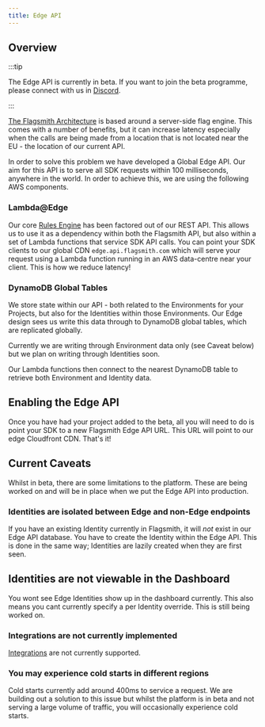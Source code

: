 ```yaml
---
title: Edge API
---
```


## Overview

:::tip

The Edge API is currently in beta. If you want to join the beta programme, please connect with us in
[Discord](https://discord.gg/hFhxNtXzgm).

:::

[The Flagsmith Architecture](/advanced-use/integration-approaches#flags-are-evaluated-server-side) is based around a
server-side flag engine. This comes with a number of benefits, but it can increase latency especially when the calls are
being made from a location that is not located near the EU - the location of our current API.

In order to solve this problem we have developed a Global Edge API. Our aim for this API is to serve all SDK requests
within 100 milliseconds, anywhere in the world. In order to achieve this, we are using the following AWS components.

### Lambda@Edge

Our core [Rules Engine](https://github.com/Flagsmith/flagsmith-engine) has been factored out of our REST API. This
allows us to use it as a dependency within both the Flagsmith API, but also within a set of Lambda functions that
service SDK API calls. You can point your SDK clients to our global CDN `edge.api.flagsmith.com` which will serve your
request using a Lambda function running in an AWS data-centre near your client. This is how we reduce latency!

### DynamoDB Global Tables

We store state within our API - both related to the Environments for your Projects, but also for the Identities within
those Environments. Our Edge design sees us write this data through to DynamoDB global tables, which are replicated
globally.

Currently we are writing through Environment data only (see Caveat below) but we plan on writing through Identities
soon.

Our Lambda functions then connect to the nearest DynamoDB table to retrieve both Environment and Identity data.

## Enabling the Edge API

Once you have had your project added to the beta, all you will need to do is point your SDK to a new Flagsmith Edge API
URL. This URL will point to our edge Cloudfront CDN. That's it!

## Current Caveats

Whilst in beta, there are some limitations to the platform. These are being worked on and will be in place when we put
the Edge API into production.

### Identities are isolated between Edge and non-Edge endpoints

If you have an existing Identity currently in Flagsmith, it will _not_ exist in our Edge API database. You have to
create the Identity within the Edge API. This is done in the same way; Identities are lazily created when they are first
seen.

## Identities are not viewable in the Dashboard

You wont see Edge Identities show up in the dashboard currently. This also means you cant currently specify a per
Identity override. This is still being worked on.

### Integrations are not currently implemented

[Integrations](/integrations/overview.md) are not currently supported.

### You may experience cold starts in different regions

Cold starts currently add around 400ms to service a request. We are building out a solution to this issue but whilst the
platform is in beta and not serving a large volume of traffic, you will occasionally experience cold starts.
